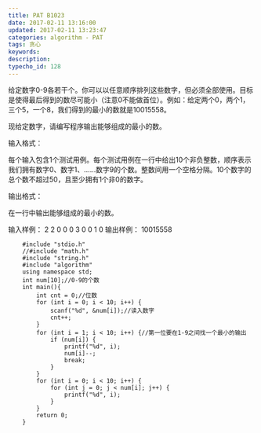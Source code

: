 ```yaml
---
title: PAT B1023
date: 2017-02-11 13:16:00
updated: 2017-02-11 13:23:47
categories: algorithm - PAT
tags: 贪心
keywords:
description:
typecho_id: 128
---
```


给定数字0-9各若干个。你可以以任意顺序排列这些数字，但必须全部使用。目标是使得最后得到的数尽可能小（注意0不能做首位）。例如：给定两个0，两个1，三个5，一个8，我们得到的最小的数就是10015558。

现给定数字，请编写程序输出能够组成的最小的数。

输入格式：

每个输入包含1个测试用例。每个测试用例在一行中给出10个非负整数，顺序表示我们拥有数字0、数字1、……数字9的个数。整数间用一个空格分隔。10个数字的总个数不超过50，且至少拥有1个非0的数字。

输出格式：

在一行中输出能够组成的最小的数。

输入样例：
2 2 0 0 0 3 0 0 1 0
输出样例：
10015558

```
    #include "stdio.h"
    //#include "math.h"
    #include "string.h"
    #include "algorithm"
    using namespace std;
    int num[10];//0-9的个数
    int main(){
        int cnt = 0;//位数
        for (int i = 0; i < 10; i++) {
            scanf("%d", &num[i]);//读入数字
            cnt++;
        }
        for (int i = 1; i < 10; i++) {//第一位要在1-9之间找一个最小的输出
            if (num[i]) {
                printf("%d", i);
                num[i]--;
                break;
            }
        }
        for (int i = 0; i < 10; i++) {
            for (int j = 0; j < num[i]; j++) {
                printf("%d", i);
            }
        }
        return 0;
    }
```